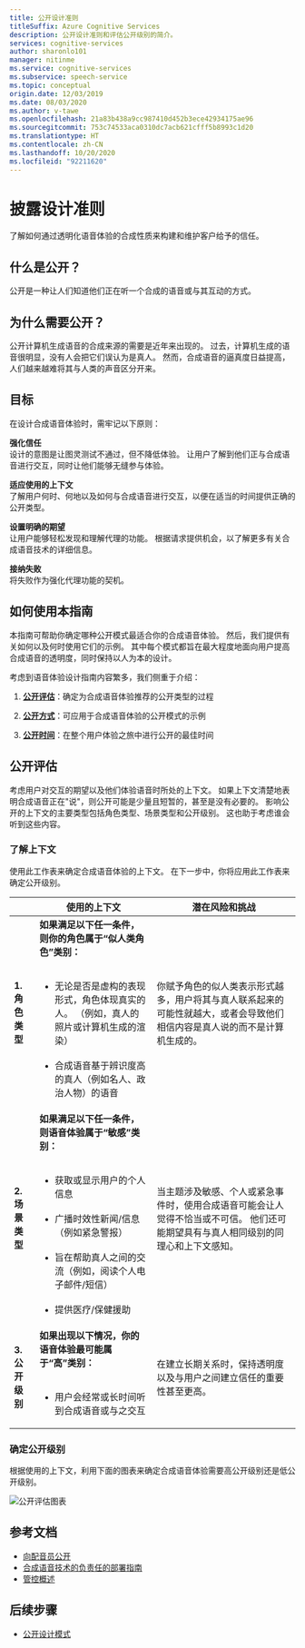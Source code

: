 ```yaml
---
title: 公开设计准则
titleSuffix: Azure Cognitive Services
description: 公开设计准则和评估公开级别的简介。
services: cognitive-services
author: sharonlo101
manager: nitinme
ms.service: cognitive-services
ms.subservice: speech-service
ms.topic: conceptual
origin.date: 12/03/2019
ms.date: 08/03/2020
ms.author: v-tawe
ms.openlocfilehash: 21a83b438a9cc987410d452b3ece42934175ae96
ms.sourcegitcommit: 753c74533aca0310dc7acb621cfff5b8993c1d20
ms.translationtype: HT
ms.contentlocale: zh-CN
ms.lasthandoff: 10/20/2020
ms.locfileid: "92211620"
---
```

# <a name="disclosure-design-guidelines"></a>披露设计准则
了解如何通过透明化语音体验的合成性质来构建和维护客户给予的信任。

## <a name="what-is-disclosure"></a>什么是公开？

公开是一种让人们知道他们正在听一个合成的语音或与其互动的方式。

## <a name="why-is-disclosure-necessary"></a>为什么需要公开？

公开计算机生成语音的合成来源的需要是近年来出现的。 过去，计算机生成的语音很明显，没有人会把它们误认为是真人。 然而，合成语音的逼真度日益提高，人们越来越难将其与人类的声音区分开来。

## <a name="goals"></a>目标
在设计合成语音体验时，需牢记以下原则：

**强化信任**
<br>设计的意图是让图灵测试不通过，但不降低体验。 让用户了解到他们正与合成语音进行交互，同时让他们能够无缝参与体验。

**适应使用的上下文**
<br>了解用户何时、何地以及如何与合成语音进行交互，以便在适当的时间提供正确的公开类型。

**设置明确的期望**
<br>让用户能够轻松发现和理解代理的功能。 根据请求提供机会，以了解更多有关合成语音技术的详细信息。

**接纳失败**
<br>将失败作为强化代理功能的契机。

## <a name="how-to-use-this-guide"></a>如何使用本指南

本指南可帮助你确定哪种公开模式最适合你的合成语音体验。 然后，我们提供有关如何以及何时使用它们的示例。 其中每个模式都旨在最大程度地面向用户提高合成语音的透明度，同时保持以人为本的设计。

考虑到语音体验设计指南内容繁多，我们侧重于介绍：

1. [**公开评估**](#disclosure-assessment)：确定为合成语音体验推荐的公开类型的过程

2. [**公开方式**](concepts-disclosure-patterns.md)：可应用于合成语音体验的公开模式的示例

3. [**公开时间**](concepts-disclosure-patterns.md#when-to-disclose)：在整个用户体验之旅中进行公开的最佳时间

## <a name="disclosure-assessment"></a>公开评估
考虑用户对交互的期望以及他们体验语音时所处的上下文。 如果上下文清楚地表明合成语音正在&quot;说&quot;，则公开可能是少量且短暂的，甚至是没有必要的。 影响公开的上下文的主要类型包括角色类型、场景类型和公开级别。 这也助于考虑谁会听到这些内容。

### <a name="understand-context"></a>了解上下文

使用此工作表来确定合成语音体验的上下文。 在下一步中，你将应用此工作表来确定公开级别。

|                                    | 使用的上下文                                                                                                                                                                                                                                                                                                                                                       | 潜在风险和挑战                                                                                                                                                                                                                                                                                                                                                                       |
|------------------------------------|-----------------------------------------------------------------------------------------------------------------------------------------------------------------------------------------------------------------------------------------------------------------------------------------------------------------------------------------------------------------------|-----------------------------------------------------------------------------------------------------------------------------------------------------------------------------------------------------------------------------------------------------------------------------------------------------------------------------------------------------------------------------------------------------|
| **1.角色类型**               | **如果满足以下任一条件，则你的角色属于“似人类角色”类别：**<br><br><ul><li> 无论是否是虚构的表现形式，角色体现真实的人。 （例如，真人的照片或计算机生成的渲染）<br><br><li> 合成语音基于辨识度高的真人（例如名人、政治人物）的语音 | 你赋予角色的似人类表示形式越多，用户将其与真人联系起来的可能性就越大，或者会导致他们相信内容是真人说的而不是计算机生成的。 </ul>                                                                                                                                                                      |
| **2.场景类型**            | **如果满足以下任一条件，则语音体验属于“敏感”类别：**<br><br><ul><li> 获取或显示用户的个人信息 <br><br> <li> 广播时效性新闻/信息（例如紧急警报）<br><br><li> 旨在帮助真人之间的交流（例如，阅读个人电子邮件/短信）<br><br> <li> 提供医疗/保健援助 </ul>            | 当主题涉及敏感、个人或紧急事件时，使用合成语音可能会让人觉得不恰当或不可信。 他们还可能期望具有与真人相同级别的同理心和上下文感知。 |
| **3.公开级别** |**如果出现以下情况，你的语音体验最可能属于“高”类别：** <br><br><ul><li>用户会经常或长时间听到合成语音或与之交互 </ul>                                                                                                                                                                             | 在建立长期关系时，保持透明度以及与用户之间建立信任的重要性甚至更高。                                                                                                                                                                                                                                                                      |

### <a name="determine-disclosure-level"></a>确定公开级别

根据使用的上下文，利用下面的图表来确定合成语音体验需要高公开级别还是低公开级别。

  ![公开评估图表](media/responsible-ai/disclosure-guidelines/flowchart.png)

## <a name="reference-docs"></a>参考文档

* [向配音员公开](https://aka.ms/disclosure-voice-talent)
* [合成语音技术的负责任的部署指南](concepts-guidelines-responsible-deployment-synthetic.md)
* [管控概述](concepts-gating-overview.md)

## <a name="next-steps"></a>后续步骤

* [公开设计模式](concepts-disclosure-patterns.md)
